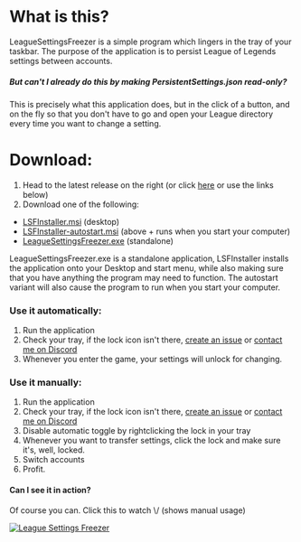 # What is this?

LeagueSettingsFreezer is a simple program which lingers in the tray of your taskbar. The purpose of the application is to persist League of Legends settings between accounts.

##### But can't I already do this by making PersistentSettings.json read-only?

This is precisely what this application does, but in the click of a button, and on the fly so that you don't have to go and open your League directory every time you want to change a setting.

# Download:
1. Head to the latest release on the right (or click [here](../../releases/latest) or use the links below)
2. Download one of the following:
* [LSFInstaller.msi](../../releases/download/v1.1/LSFInstaller.msi) (desktop)
* [LSFInstaller-autostart.msi](../../releases/download/v1.1/LSFInstaller-autostart.msi) (above + runs when you start your computer)
* [LeagueSettingsFreezer.exe](../../releases/download/v1.1/LeagueSettingsFreezerTray.exe) (standalone)

LeagueSettingsFreezer.exe is a standalone application, LSFInstaller installs the application onto your Desktop and start menu, while also making sure that you have anything the program may need to function. The autostart variant will also cause the program to run when you start your computer.

### Use it automatically:
1. Run the application
2. Check your tray, if the lock icon isn't there, [create an issue](../../issues) or [contact me on Discord](https://discord.gg/5vGaZBhde3)
3. Whenever you enter the game, your settings will unlock for changing.

### Use it manually:
1. Run the application
2. Check your tray, if the lock icon isn't there, [create an issue](../../issues) or [contact me on Discord](https://discord.gg/5vGaZBhde3)
3. Disable automatic toggle by rightclicking the lock in your tray
4. Whenever you want to transfer settings, click the lock and make sure it's, well, locked.
5. Switch accounts
6. Profit.

#### Can I see it in action?

Of course you can. Click this to watch \\/ (shows manual usage)

[![League Settings Freezer](https://img.youtube.com/vi/GG_xEq2t90Q/0.jpg)](https://www.youtube.com/watch?v=GG_xEq2t90Q)